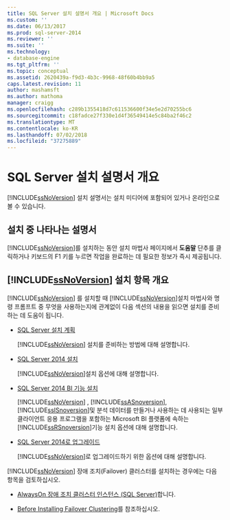 ```yaml
---
title: SQL Server 설치 설명서 개요 | Microsoft Docs
ms.custom: ''
ms.date: 06/13/2017
ms.prod: sql-server-2014
ms.reviewer: ''
ms.suite: ''
ms.technology:
- database-engine
ms.tgt_pltfrm: ''
ms.topic: conceptual
ms.assetid: 2620439a-f9d3-4b3c-9968-48f60b4bb9a5
caps.latest.revision: 11
author: mashamsft
ms.author: mathoma
manager: craigg
ms.openlocfilehash: c289b1355418d7c611536600f34e5e2d70255bc6
ms.sourcegitcommit: c18fadce27f330e1d4f36549414e5c84ba2f46c2
ms.translationtype: MT
ms.contentlocale: ko-KR
ms.lasthandoff: 07/02/2018
ms.locfileid: "37275889"
---
```

# <a name="overview-of-sql-server-setup-documentation"></a>SQL Server 설치 설명서 개요
  [!INCLUDE[ssNoVersion](../../includes/ssnoversion-md.md)] 설치 설명서는 설치 미디어에 포함되어 있거나 온라인으로 볼 수 있습니다.  
  
## <a name="documentation-available-during-setup"></a>설치 중 나타나는 설명서  
 [!INCLUDE[ssNoVersion](../../includes/ssnoversion-md.md)]를 설치하는 동안 설치 마법사 페이지에서 **도움말** 단추를 클릭하거나 키보드의 F1 키를 누르면 작업을 완료하는 데 필요한 정보가 즉시 제공됩니다.  
  
## <a name="overview-of-includessnoversionincludesssnoversion-mdmd-installation-topics"></a>[!INCLUDE[ssNoVersion](../../includes/ssnoversion-md.md)] 설치 항목 개요  
 [!INCLUDE[ssNoVersion](../../includes/ssnoversion-md.md)] 를 설치할 때 [!INCLUDE[ssNoVersion](../../includes/ssnoversion-md.md)]설치 마법사와 명령 프롬프트 중 무엇을 사용하는지에 관계없이 다음 섹션의 내용을 읽으면 설치를 준비하는 데 도움이 됩니다.  
  
-   [SQL Server 설치 계획](../../../2014/sql-server/install/planning-a-sql-server-installation.md)  
  
     [!INCLUDE[ssNoVersion](../../includes/ssnoversion-md.md)] 설치를 준비하는 방법에 대해 설명합니다.  
  
-   [SQL Server 2014 설치](../../database-engine/install-windows/install-sql-server.md)  
  
     [!INCLUDE[ssNoVersion](../../includes/ssnoversion-md.md)]설치 옵션에 대해 설명합니다.  
  
-   [SQL Server 2014 BI 기능 설치](install-sql-server-business-intelligence-features.md)  
  
     [!INCLUDE[ssNoVersion](../../includes/ssnoversion-md.md)] , [!INCLUDE[ssASnoversion](../../includes/ssasnoversion-md.md)], [!INCLUDE[ssISnoversion](../../includes/ssisnoversion-md.md)]및 분석 데이터를 만들거나 사용하는 데 사용되는 일부 클라이언트 응용 프로그램을 포함하는 Microsoft BI 플랫폼에 속하는 [!INCLUDE[ssRSnoversion](../../includes/ssrsnoversion-md.md)]기능 설치 옵션에 대해 설명합니다.  
  
-   [SQL Server 2014로 업그레이드](../../database-engine/install-windows/upgrade-sql-server.md)  
  
     [!INCLUDE[ssNoVersion](../../includes/ssnoversion-md.md)]로 업그레이드하기 위한 옵션에 대해 설명합니다.  
  
 [!INCLUDE[ssNoVersion](../../includes/ssnoversion-md.md)] 장애 조치(Failover) 클러스터를 설치하는 경우에는 다음 항목을 검토하십시오.  
  
-   [AlwaysOn 장애 조치 클러스터 인스턴스 (SQL Server)](../failover-clusters/windows/always-on-failover-cluster-instances-sql-server.md)합니다.  
  
-   [Before Installing Failover Clustering](../failover-clusters/install/before-installing-failover-clustering.md)를 참조하십시오.  
  
  
